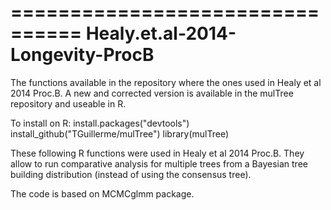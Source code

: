 ================================
Healy.et.al-2014-Longevity-ProcB
================================

The functions available in the repository where the ones used in Healy et al 2014 Proc.B.
A new and corrected version is available in the mulTree repository and useable in R.

To install on R:
install.packages("devtools")
install_github("TGuillerme/mulTree")
library(mulTree)


These following R functions were used in Healy et al 2014 Proc.B.
They allow to run comparative analysis for multiple trees from a
Bayesian tree building distribution (instead of using the consensus tree).

The code is based on MCMCglmm package.

